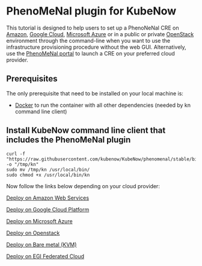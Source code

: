 # PhenoMeNal plugin for KubeNow

This tutorial is designed to help users to set up a PhenoNeNal CRE on [Amazon](https://github.com/phnmnl/phenomenal-h2020/wiki/Deploy-on-Amazon-Web-Services), [Google Cloud](https://github.com/phnmnl/phenomenal-h2020/wiki/Deploy-on-Google-Cloud-Platform), [Microsoft Azure](https://github.com/phnmnl/phenomenal-h2020/wiki/Deploy-on-Microsoft-Azure) or in a public or private [OpenStack](https://github.com/phnmnl/phenomenal-h2020/wiki/Deploy--on-OpenStack) environment through the command-line when you want to use the infrastructure provisioning procedure without the web GUI. Alternatively, use the [PhenoMeNal portal](http://portal.phenomenal-h2020.eu) to launch a CRE on your preferred cloud provider.

## Prerequisites

The only prerequisite that need to be installed on your local machine is:
- [Docker](https://www.docker.com/) to run the container with all other dependencies (needed by kn command line client)

## Install KubeNow command line client that includes the PhenoMeNal plugin

    curl -f "https://raw.githubusercontent.com/kubenow/KubeNow/phenomenal/stable/bin/kn" -o "/tmp/kn"
    sudo mv /tmp/kn /usr/local/bin/
    sudo chmod +x /usr/local/bin/kn


Now follow the links below depending on your cloud provider:

[Deploy on Amazon Web Services](https://github.com/phnmnl/phenomenal-h2020/wiki/Deploy-on-Amazon-Web-Services)

[Deploy on Google Cloud Platform](https://github.com/phnmnl/phenomenal-h2020/wiki/Deploy-on-Google-Cloud-Platform)

[Deploy on Microsoft Azure](https://github.com/phnmnl/phenomenal-h2020/wiki/Deploy-on-Microsoft-Azure)

[Deploy on Openstack](https://github.com/phnmnl/phenomenal-h2020/wiki/Deploy-on-OpenStack)

[Deploy on Bare metal (KVM)](https://github.com/phnmnl/phenomenal-h2020/wiki/Deploy-on-a-local-server-(bare-metal))

[Deploy on EGI Federated Cloud](https://github.com/phnmnl/phenomenal-h2020/wiki/Deploy-on-European-Open-Science-Cloud-(EOSC))
